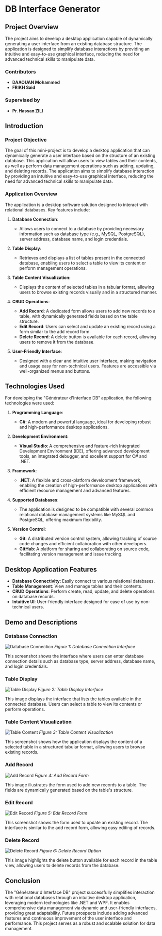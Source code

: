 # DB Interface Generator

## Project Overview

The project aims to develop a desktop application capable of dynamically generating a user interface from an existing database structure. The application is designed to simplify database interactions by providing an intuitive and easy-to-use graphical interface, reducing the need for advanced technical skills to manipulate data.

### Contributors
- **DAAOUAN Mohammed**
- **FRIKH Said**

### Supervised by
- **Pr. Hassan ZILI**

## Introduction

### Project Objective

The goal of this mini-project is to develop a desktop application that can dynamically generate a user interface based on the structure of an existing database. This application will allow users to view tables and their contents, as well as perform data management operations such as adding, updating, and deleting records. The application aims to simplify database interaction by providing an intuitive and easy-to-use graphical interface, reducing the need for advanced technical skills to manipulate data.

### Application Overview

The application is a desktop software solution designed to interact with relational databases. Key features include:

1. **Database Connection**: 
   - Allows users to connect to a database by providing necessary information such as database type (e.g., MySQL, PostgreSQL), server address, database name, and login credentials.

2. **Table Display**:
   - Retrieves and displays a list of tables present in the connected database, enabling users to select a table to view its content or perform management operations.

3. **Table Content Visualization**:
   - Displays the content of selected tables in a tabular format, allowing users to browse existing records visually and in a structured manner.

4. **CRUD Operations**:
   - **Add Record**: A dedicated form allows users to add new records to a table, with dynamically generated fields based on the table structure.
   - **Edit Record**: Users can select and update an existing record using a form similar to the add record form.
   - **Delete Record**: A delete button is available for each record, allowing users to remove it from the database.

5. **User-Friendly Interface**:
   - Designed with a clear and intuitive user interface, making navigation and usage easy for non-technical users. Features are accessible via well-organized menus and buttons.

## Technologies Used

For developing the "Générateur d'Interface DB" application, the following technologies were used:

1. **Programming Language**:
   - **C#**: A modern and powerful language, ideal for developing robust and high-performance desktop applications.

2. **Development Environment**:
   - **Visual Studio**: A comprehensive and feature-rich Integrated Development Environment (IDE), offering advanced development tools, an integrated debugger, and excellent support for C# and .NET.

3. **Framework**:
   - **.NET**: A flexible and cross-platform development framework, enabling the creation of high-performance desktop applications with efficient resource management and advanced features.

4. **Supported Databases**:
   - The application is designed to be compatible with several common relational database management systems like MySQL and PostgreSQL, offering maximum flexibility.

5. **Version Control**:
   - **Git**: A distributed version control system, allowing tracking of source code changes and efficient collaboration with other developers.
   - **GitHub**: A platform for sharing and collaborating on source code, facilitating version management and issue tracking.

## Desktop Application Features

- **Database Connectivity**: Easily connect to various relational databases.
- **Table Management**: View and manage tables and their contents.
- **CRUD Operations**: Perform create, read, update, and delete operations on database records.
- **Intuitive UI**: User-friendly interface designed for ease of use by non-technical users.

## Demo and Descriptions

### Database Connection

![Database Connection](https://github.com/Frikh-Said/Generateur_d_interface/assets/123327203/16c1ee83-b9ea-4cda-8c7a-c0e2af2e3947)
*Figure 1: Database Connection Interface*

This screenshot shows the interface where users can enter database connection details such as database type, server address, database name, and login credentials.

### Table Display

![Table Display](https://github.com/Frikh-Said/Generateur_d_interface/assets/123327203/420020aa-5d23-4b56-8ad5-5dd60b27e194)
*Figure 2: Table Display Interface*

This image displays the interface that lists the tables available in the connected database. Users can select a table to view its contents or perform operations.

### Table Content Visualization

![Table Content](https://github.com/Frikh-Said/Generateur_d_interface/assets/123327203/3366db1d-1743-4cdd-9bdd-c0508ff64535)
*Figure 3: Table Content Visualization*

This screenshot shows how the application displays the content of a selected table in a structured tabular format, allowing users to browse existing records.

### Add Record

![Add Record](https://github.com/Frikh-Said/Generateur_d_interface/assets/123327203/701e68c9-3d74-4a26-a30a-63f15baf8d75)
*Figure 4: Add Record Form*

This image illustrates the form used to add new records to a table. The fields are dynamically generated based on the table's structure.

### Edit Record

![Edit Record](https://github.com/Frikh-Said/Generateur_d_interface/assets/123327203/0cc514e9-ca29-4e5a-b1dd-262aed9ea162)
*Figure 5: Edit Record Form*

This screenshot shows the form used to update an existing record. The interface is similar to the add record form, allowing easy editing of records.

### Delete Record

![Delete Record](https://github.com/Frikh-Said/Generateur_d_interface/assets/123327203/e224d9e7-5c8e-4c26-a182-765bd5a662a2)
*Figure 6: Delete Record Option*

This image highlights the delete button available for each record in the table view, allowing users to delete records from the database.

## Conclusion

The "Générateur d'Interface DB" project successfully simplifies interaction with relational databases through an intuitive desktop application, leveraging modern technologies like .NET and WPF. It enables comprehensive data management via dynamic and user-friendly interfaces, providing great adaptability. Future prospects include adding advanced features and continuous improvement of the user interface and performance. This project serves as a robust and scalable solution for data management.
